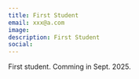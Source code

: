```yaml
---
title: First Student
email: xxx@a.com
image: 
description: First Student
social:
---
```


First student. Comming in Sept. 2025.
